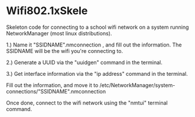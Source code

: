 # Wifi802.1xSkele
Skeleton code for connecting to a school wifi network on a system running NetworkManager (most linux distributions).



1.) Name it "SSIDNAME".nmconnection , and fill out the information. The SSIDNAME will be the wifi you're connecting to.

2.) Generate a UUID via the "uuidgen" command in the terminal.

3.) Get interface information via the "ip address" command in the terminal.



Fill out the information, and move it to /etc/NetworkManager/system-connections/"SSIDNAME".nmconnection

Once done, connect to the wifi network using the "nmtui" terminal command.
